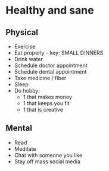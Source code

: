 # Healthy and sane 

## Physical
* Exercise 
* Eat properly - key: SMALL DINNERS
* Drink water
* Schedule doctor appointment
* Schedule dental appointment
* Take medicine / fiber
* Sleep
* Do hobby:
  * 1 that makes money
  * 1 that keeps you fit
  * 1 that is creative

## Mental
* Read
* Meditate
* Chat with someone you like
* Stay off mass social media

